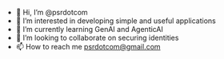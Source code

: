 - 👋 Hi, I’m @psrdotcom
- 👀 I’m interested in developing simple and useful applications
- 🌱 I’m currently learning GenAI and AgenticAI
- 💞️ I’m looking to collaborate on securing identities
- 📫 How to reach me psrdotcom@gmail.com

<!---
psrdotcom/psrdotcom is a ✨ special ✨ repository because its `README.md` (this file) appears on your GitHub profile.
You can click the Preview link to take a look at your changes.
--->

